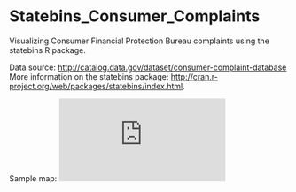 # Statebins_Consumer_Complaints
Visualizing Consumer Financial Protection Bureau complaints using the statebins R package. 

Data source: http://catalog.data.gov/dataset/consumer-complaint-database
More information on the statebins package: http://cran.r-project.org/web/packages/statebins/index.html.

Sample map: 
![](https://github.com/etachov/Statebins_Consumer_Complaints/blob/master/mortgage_bins.pdf)
